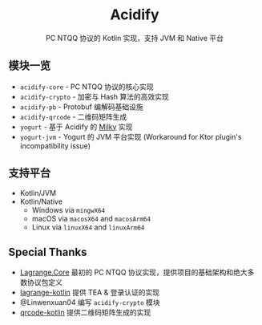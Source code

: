 <div align="center">

<h1>Acidify</h1>

PC NTQQ 协议的 Kotlin 实现，支持 JVM 和 Native 平台

</div>

## 模块一览

- `acidify-core` - PC NTQQ 协议的核心实现
- `acidify-crypto` - 加密与 Hash 算法的高效实现
- `acidify-pb` - Protobuf 编解码基础设施
- `acidify-qrcode` - 二维码矩阵生成
- `yogurt` - 基于 Acidify 的 [Milky](https://milky.ntqqrev.org/) 实现
- `yogurt-jvm` - Yogurt 的 JVM 平台实现 (Workaround for Ktor plugin's incompatibility issue)

## 支持平台

- Kotlin/JVM
- Kotlin/Native
    - Windows via `mingwX64`
    - macOS via `macosX64` and `macosArm64`
    - Linux via `linuxX64` and `linuxArm64`

## Special Thanks

- [Lagrange.Core](https://github.com/LagrangeDev/Lagrange.Core)
  最初的 PC NTQQ 协议实现，提供项目的基础架构和绝大多数协议包定义
- [lagrange-kotlin](https://github.com/LagrangeDev/lagrange-kotlin)
  提供 TEA & 登录认证的实现
- @Linwenxuan04
  编写 `acidify-crypto` 模块
- [qrcode-kotlin](https://github.com/g0dkar/qrcode-kotlin/)
  提供二维码矩阵生成的实现
